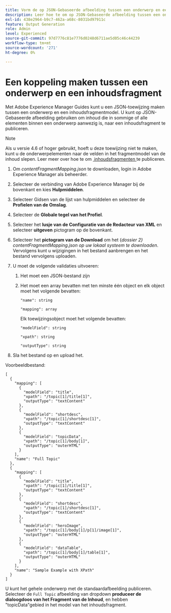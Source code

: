 ```yaml
---
title: Vorm de op JSON-Gebaseerde afbeelding tussen een onderwerp en een model van het inhoudsfragment.
description: Leer hoe te om op JSON-Gebaseerde afbeelding tussen een onderwerp en een model van het inhoudsfragment te vormen.
exl-id: 438e2964-b9c7-462a-a68c-8031bd97911c
feature: Output Generation
role: Admin
level: Experienced
source-git-commit: 97d7776c81e7776d0248d6711ae5d05c46c44239
workflow-type: tm+mt
source-wordcount: '271'
ht-degree: 0%

---
```


# Een koppeling maken tussen een onderwerp en een inhoudsfragment



Met Adobe Experience Manager Guides kunt u een JSON-toewijzing maken tussen een onderwerp en een inhoudsfragmentmodel. U kunt op JSON-Gebaseerde afbeelding gebruiken om inhoud die in sommige of alle elementen binnen een onderwerp aanwezig is, naar een inhoudsfragment te publiceren.

>[!NOTE]
> 
> Als u versie 4.6 of hoger gebruikt, hoeft u deze toewijzing niet te maken, kunt u de onderwerpelementen naar de velden in het fragmentmodel van de inhoud slepen.
> Leer meer over hoe te om [&#x200B; inhoudsfragmenten &#x200B;](../user-guide/publish-content-fragment.md) te publiceren.


1. Om *contentFragmentMapping.json* te downloaden, login in Adobe Experience Manager als beheerder.
1. Selecteer de verbinding van Adobe Experience Manager bij de bovenkant en kies **Hulpmiddelen**.
1. Selecteer Gidsen van de lijst van hulpmiddelen en selecteer de **Profielen van de Omslag**.
1. Selecteer de **Globale tegel van het Profiel**.
1. Selecteer het **lusje van de Configuratie van de Redacteur van XML** en selecteer **uitgeven** pictogram op de bovenkant.
1. Selecteer het **pictogram van de Download** om het {*dossier 2} contentFragmentMapping.json op uw lokaal systeem te downloaden.* Vervolgens kunt u wijzigingen in het bestand aanbrengen en het bestand vervolgens uploaden.

1. U moet de volgende validaties uitvoeren:

   1. Het moet een JSON-bestand zijn
   2. Het moet een array bevatten met ten minste één object en elk object moet het volgende bevatten:


      `"name": string `

      `"mapping": array`

      Elk toewijzingsobject moet het volgende bevatten:

      `"modelField": string`

      `"xpath": string`

      `"outputType": string`
1. Sla het bestand op en upload het.

Voorbeeldbestand:

```
[
  {
    "mapping": [
      {
        "modelField": "title",
        "xpath": "/topic[1]/title[1]",
        "outputType": "textContent"
      },
      {
        "modelField": "shortdesc",
        "xpath": "/topic[1]/shortdesc[1]",
        "outputType": "textContent"
      },
      {
        "modelField": "topicData",
        "xpath": "/topic[1]/body[1]",
        "outputType": "outerHTML"
      }
    ],
    "name": "Full Topic"
  },
  {
    "mapping": [
      {
        "modelField": "title",
        "xpath": "/topic[1]/title[1]",
        "outputType": "textContent"
      },
      {
        "modelField": "shortdesc",
        "xpath": "/topic[1]/shortdesc[1]",
        "outputType": "textContent"
      },
      {
        "modelField": "heroImage",
        "xpath": "/topic[1]/body[1]/p[1]/image[1]",
        "outputType": "outerHTML"
      },
      {
        "modelField": "dataTable",
        "xpath": "/topic[1]/body[1]/table[1]",
        "outputType": "outerHTML"
      }
    ],
    "name": "Sample Example with XPath"
  }
]
```

U kunt het gehele onderwerp met de standaardafbeelding publiceren. Selecteer de `Full Topic` afbeelding van dropdown **produceer de dialoogdoos van het Fragment van de Inhoud**, en hebben &quot;topicData&quot;gebied in het model van het inhoudsfragment.
